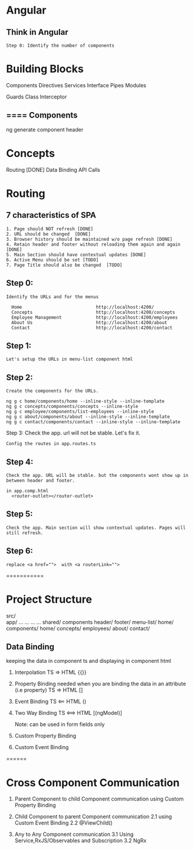 Angular
===
  Think in Angular 
  ---------------
    Step 0: Identify the number of components


Building Blocks
====
  Components 
  Directives
  Services
  Interface 
  Pipes 
  Modules


  Guards
  Class 
  Interceptor


====
Components
-------
  ng generate component header 


Concepts
=====
  Routing [DONE]
  Data Binding 
  API Calls





Routing 
=====
   7 characteristics of SPA
  ----
    1. Page should NOT refresh [DONE]
    2. URL should be changed  [DONE]
    3. Browser history should be maintained w/o page refresh [DONE]
    4. Retain header and footer without reloading them again and again [DONE]
    5. Main Section should have contextual updates [DONE]
    6. Active Menu should be set [TODO]
    7. Page Title should also be changed  [TODO]

  
  Step 0: 
  -------
    Identify the URLs and for the menus

      Home                            http://localhost:4200/
      Concepts                        http://localhost:4200/concepts
      Employee Management             http://localhost:4200/employees
      About Us                        http://localhost:4200/about
      Contact                         http://localhost:4200/contact

  Step 1: 
  ------
    Let's setup the URLs in menu-list component html 

  Step 2:
  ----
    Create the components for the URLs.

    ng g c home/components/home --inline-style --inline-template
    ng g c concepts/components/concepts --inline-style 
    ng g c employee/components/list-employees --inline-style
    ng g c about/components/about --inline-style --inline-template
    ng g c contact/components/contact --inline-style --inline-template


  Step 3:
    Check the app. url will not be stable. Let's fix it.

    Config the routes in app.routes.ts
  

  Step 4:
  ----
    Check the app. URL will be stable. but the components wont show up in between header and footer.

    in app.comp.html
      <router-outlet></router-outlet>

  Step 5: 
  ----
    Check the app. Main section will show contextual updates. Pages will still refresh.

  Step 6: 
  ---  
    replace <a href="">  with <a routerLink="">

===========
  








Project Structure
=======
  src/  
    app/
      ...
      ...
      ...
      ...
      shared/
        components
          header/
          footer/
          menu-list/
      home/
        components/
          home/
      concepts/
      employees/
      about/
      contact/


Data Binding 
---
  keeping the data in component ts and displaying in component html 
  
  1. Interpolation 
      TS => HTML 
      {{}}

  2. Property Binding
      needed when you are binding the data in an attribute (i.e property)
      TS => HTML 
      []

  3. Event Binding
      TS <== HTML 
      ()

  4. Two Way Binding
      TS <==> HTML 
      [(ngModel)]
      
      Note: can be used in form fields only

  5. Custom Property Binding
  
  6. Custom Event Binding


======

Cross Component Communication
======
  1. Parent Component to child Component communication 
      using Custom Property Binding

  2. Child Component to parent Component communication
      2.1 using Custom Event Binding
      2.2 @ViewChild() 

  3. Any to Any Component communication
      3.1 Using  Service,RxJS/Observables and Subscription
      3.2 NgRx 

